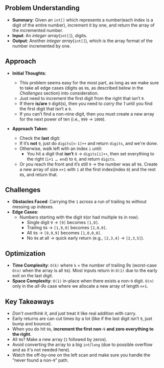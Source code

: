 <!-- Problem 6. One Plus notes -->
## Problem Understanding
- **Summary**: Given an `int[]` which represents a number(each index is a digit of the entire number), increment it by one, and return the array of the incremented number. 
- **Input**: An *integer array*(`int[]`), digits.
- **Output**: Another *integer array*(`int[]`), which is the array format of the number incremented by one.

## Approach
- **Initial Thoughts**: 
    - This problem seems easy for the most part, as long as we make sure to take all edge cases (digits as `9`s, as described below in the *Challenges* section) into consideration.
    - Just need to increment the first digit from the right that isn’t `9`.
    - If there **is/are** `9` digit(s), then you need to *carry the 1* until you find the first digit that isn’t a `9`.
    - If you can’t find a non-nine digit, then you must create a new array for the next power of ten (i.e., `999` → `1000`).

- **Approach Taken**: 
    - Check the **last** digit:
    - If it’s **not** `9`, just do `digits[n-1]++` and return `digits`, and we're done.
    - Otherwise, walk left with an index `i` until:
        - You hit a digit that **isn’t** `9` → `digits[i]++`, then set everything to the right (`i+1 … end`) to `0`, and return `digits`.
    - Or you reach the front and it’s still `9` → the number was all `9`s. Create a new array of size `n+1` with `1` at the first index(index `0`) and the rest `0`s, and return that.

## Challenges
- **Obstacles Faced**: Carrying the `1` across a run of trailing `9`s without messing up indexes.
- **Edge Cases**:
    - Numbers starting with the digit `9`(or had multiple `9`s in row).
        - Single digit `9` → `[9]` becomes `[1,0]`.
        - Trailing `9`s → `[1,9,9]` becomes `[2,0,0]`.
        - All `9`s → `[9,9,9]` becomes `[1,0,0,0]`.
        - No `9`s at all → quick early return (e.g., `[2,3,4]` → `[2,3,5]`).

## Optimization
- **Time Complexity**: `O(k)` where `k` = the number of trailing 9s (worst-case `O(n)` when the array is all `9`s). Most inputs return in `O(1)` due to the early exit on the last digit.
- **Space Complexity**: `O(1)` in-place when there exists a non-`9` digit. `O(n)` only in the *all-9s* case where we allocate a new array of length `n+1`.

<!-- ## Alternative Solutions
- None that I, at least, could come up with. -->

## Key Takeaways
- *Don’t overthink it*, and just treat it like real addition with carry.
- Early returns are can cut times by a lot (like if the last digit isn’t `9`, just bump and bounce).
- When you do hit `9`s, **increment the first non**-`9` **and zero everything to the right**.
- All `9`s? Make a new array (`1` followed by zeros).
- Avoid converting the array to a big `int`/`long` (due to possible overflow and as it's not needed here).
- Watch the off-by-one on the left scan and make sure you handle the “never found a non-`9`” path.

<!-- ## Additional Resources
- N/A -->